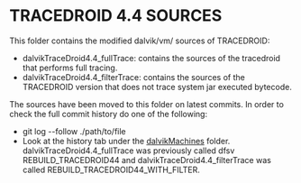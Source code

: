 # TRACEDROID 4.4 SOURCES

This folder contains the modified dalvik/vm/ sources of TRACEDROID:

- dalvikTraceDroid4.4_fullTrace: contains the sources of the
  tracedroid that performs full tracing.
- dalvikTraceDroid4.4_filterTrace: contains the sources of the
  TRACEDROID version that does not trace system jar executed bytecode.
  
The sources have been moved to this folder on latest commits. In
order to check the full commit history do one of the following:

- git log --follow ./path/to/file
- Look at the history tab under
  the
  [dalvikMachines](https://github.com/dda410/Bproject/tree/master/dalvikMachines) folder. dalvikTraceDroid4.4_fullTrace
  was previously called dfsv REBUILD_TRACEDROID44 and
  dalvikTraceDroid4.4_filterTrace was called REBUILD_TRACEDROID44_WITH_FILTER.
